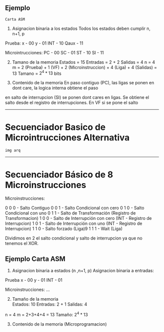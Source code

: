 
## Ejemplo

	Carta ASM

1. Asignacion binaria a los estados
Todos los estados deben cumplir n, n+1, p

Prueba:
x - 00
y - 01
INT - 10
Qaux - 11

Microintrucciones:
PC - 00
SC - 01
ST - 10
SI  - 11

2. Tamano de la memoria
Estados = 15
Entradas = 2 + 2
Salidas = 4
	n = 4 
	m = 2 (Prueba) + 1 (VF) + 2 (Microinstruccion) + 4 (Liga) + 4 (Salidas) = 13
	Tamano = $2^4*13$ bits

3. Contenido de la memoria
En paso contiguo (PC), las ligas se ponen en dont care, la logica interna obtiene el paso

en salto de interrupcion (SI) se ponen dont cares en ligas. Se obtiene el salto desde el registro de interrupciones. En VF si se pone el salto

___
# Secuenciador Basico de Microintrucciones Alternativa

	img arq

___
# Secuenciador Básico de 8 Microinstrucciones

Microinstrucciones:

0 0 0 - Salto Contiguo
0 0 1 - Salto Condicional con cero
0 1 0 - Salto Condicional con uno
0 1 1 - Salto de Transformación (Registro de Transformacion)
1 0 0 - Salto de Interrupción con cero (INT - Registro de Interrupcion)
1 0 1 - Salto de Interrupción con uno (INT - Registro de Interrupcion)
1 1 0 - Salto forzado (Liga)9
1 1 1 - Wait (Liga)

Dividimos en 2 el salto condicional y salto de interrupcion ya que no tenemos el XOR.

## Ejemplo Carta ASM

1. Asignacion binaria a estados (n ,n+1, p)
Asignacion binaria a entradas:

Prueba
x - 00
y - 01
INT - 01

Microinstrucciones:
...

2. Tamaño de la memoria\
Estados: 10
Entradas: 2 + 1
Salidas: 4

n = 4
m = 2+3+4+4 = 13
Tamaño: $2^4 * 13$

3. Contenido de la memoria (Microprogramacion)